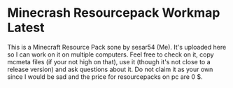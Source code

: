 # Minecrash Resourcepack Workmap Latest
This is a Minecraft Resource Pack sone by sesar54 (Me). It's uploaded here so I can work on it on multiple computers. Feel free to check on it, copy mcmeta files (if your not high on that), use it (though it's not close to a release version) and ask questions about it. Do not claim it as your own since I would be sad and the price for resourcepacks on pc are 0 $.
